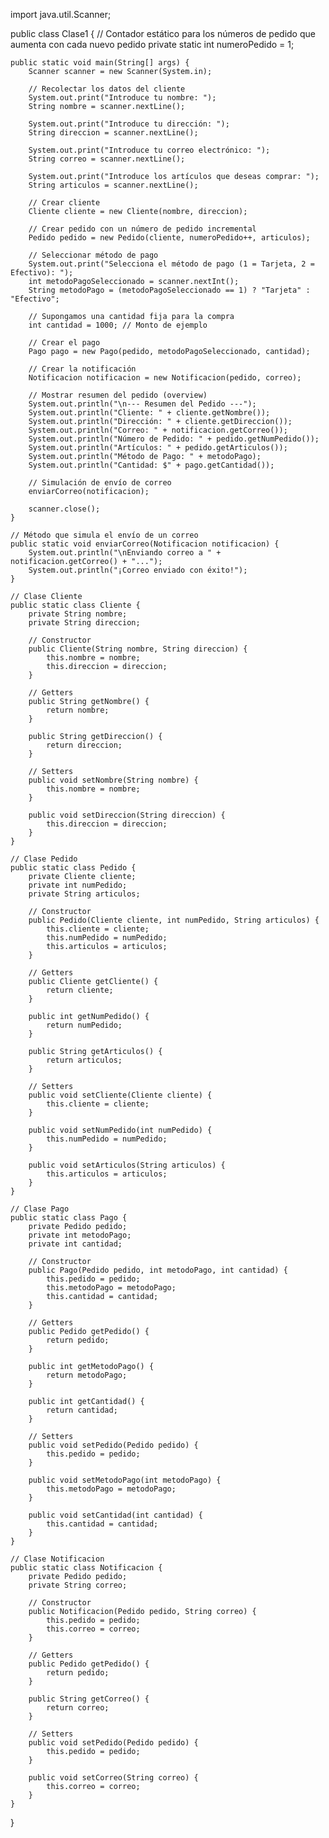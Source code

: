 import java.util.Scanner;

public class Clase1 {
    // Contador estático para los números de pedido que aumenta con cada nuevo pedido
    private static int numeroPedido = 1;

    public static void main(String[] args) {
        Scanner scanner = new Scanner(System.in);

        // Recolectar los datos del cliente
        System.out.print("Introduce tu nombre: ");
        String nombre = scanner.nextLine();

        System.out.print("Introduce tu dirección: ");
        String direccion = scanner.nextLine();

        System.out.print("Introduce tu correo electrónico: ");
        String correo = scanner.nextLine();

        System.out.print("Introduce los artículos que deseas comprar: ");
        String articulos = scanner.nextLine();

        // Crear cliente
        Cliente cliente = new Cliente(nombre, direccion);

        // Crear pedido con un número de pedido incremental
        Pedido pedido = new Pedido(cliente, numeroPedido++, articulos);

        // Seleccionar método de pago
        System.out.print("Selecciona el método de pago (1 = Tarjeta, 2 = Efectivo): ");
        int metodoPagoSeleccionado = scanner.nextInt();
        String metodoPago = (metodoPagoSeleccionado == 1) ? "Tarjeta" : "Efectivo";

        // Supongamos una cantidad fija para la compra
        int cantidad = 1000; // Monto de ejemplo

        // Crear el pago
        Pago pago = new Pago(pedido, metodoPagoSeleccionado, cantidad);

        // Crear la notificación
        Notificacion notificacion = new Notificacion(pedido, correo);

        // Mostrar resumen del pedido (overview)
        System.out.println("\n--- Resumen del Pedido ---");
        System.out.println("Cliente: " + cliente.getNombre());
        System.out.println("Dirección: " + cliente.getDireccion());
        System.out.println("Correo: " + notificacion.getCorreo());
        System.out.println("Número de Pedido: " + pedido.getNumPedido());
        System.out.println("Artículos: " + pedido.getArticulos());
        System.out.println("Método de Pago: " + metodoPago);
        System.out.println("Cantidad: $" + pago.getCantidad());

        // Simulación de envío de correo
        enviarCorreo(notificacion);
        
        scanner.close();
    }

    // Método que simula el envío de un correo
    public static void enviarCorreo(Notificacion notificacion) {
        System.out.println("\nEnviando correo a " + notificacion.getCorreo() + "...");
        System.out.println("¡Correo enviado con éxito!");
    }

    // Clase Cliente
    public static class Cliente {
        private String nombre;
        private String direccion;

        // Constructor
        public Cliente(String nombre, String direccion) {
            this.nombre = nombre;
            this.direccion = direccion;
        }

        // Getters
        public String getNombre() {
            return nombre;
        }

        public String getDireccion() {
            return direccion;
        }

        // Setters
        public void setNombre(String nombre) {
            this.nombre = nombre;
        }

        public void setDireccion(String direccion) {
            this.direccion = direccion;
        }
    }

    // Clase Pedido
    public static class Pedido {
        private Cliente cliente;
        private int numPedido;
        private String articulos;

        // Constructor
        public Pedido(Cliente cliente, int numPedido, String articulos) {
            this.cliente = cliente;
            this.numPedido = numPedido;
            this.articulos = articulos;
        }

        // Getters
        public Cliente getCliente() {
            return cliente;
        }

        public int getNumPedido() {
            return numPedido;
        }

        public String getArticulos() {
            return articulos;
        }

        // Setters
        public void setCliente(Cliente cliente) {
            this.cliente = cliente;
        }

        public void setNumPedido(int numPedido) {
            this.numPedido = numPedido;
        }

        public void setArticulos(String articulos) {
            this.articulos = articulos;
        }
    }

    // Clase Pago
    public static class Pago {
        private Pedido pedido;
        private int metodoPago;
        private int cantidad;

        // Constructor
        public Pago(Pedido pedido, int metodoPago, int cantidad) {
            this.pedido = pedido;
            this.metodoPago = metodoPago;
            this.cantidad = cantidad;
        }

        // Getters
        public Pedido getPedido() {
            return pedido;
        }

        public int getMetodoPago() {
            return metodoPago;
        }

        public int getCantidad() {
            return cantidad;
        }

        // Setters
        public void setPedido(Pedido pedido) {
            this.pedido = pedido;
        }

        public void setMetodoPago(int metodoPago) {
            this.metodoPago = metodoPago;
        }

        public void setCantidad(int cantidad) {
            this.cantidad = cantidad;
        }
    }

    // Clase Notificacion
    public static class Notificacion {
        private Pedido pedido;
        private String correo;

        // Constructor
        public Notificacion(Pedido pedido, String correo) {
            this.pedido = pedido;
            this.correo = correo;
        }

        // Getters
        public Pedido getPedido() {
            return pedido;
        }

        public String getCorreo() {
            return correo;
        }

        // Setters
        public void setPedido(Pedido pedido) {
            this.pedido = pedido;
        }

        public void setCorreo(String correo) {
            this.correo = correo;
        }
    }
}
